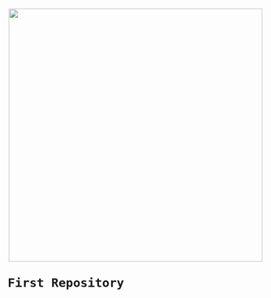 <h1>
  <p align="center"><img src="https://assets.holbertonschool.com/media_images/files/000/001/247/original/header-logo-700.png" width="500">
    
    First Repository
    
  </p>
</h1>


